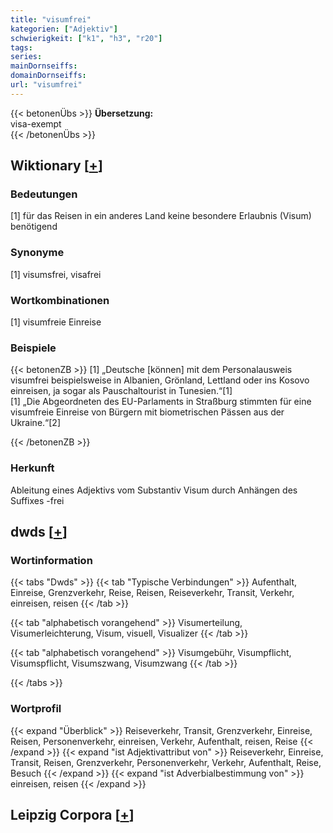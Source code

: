 ```yaml
---
title: "visumfrei"
kategorien: ["Adjektiv"]
schwierigkeit: ["k1", "h3", "r20"]
tags:
series:
mainDornseiffs:
domainDornseiffs:
url: "visumfrei"
---
```


{{< betonenÜbs >}}
**Übersetzung:**  
visa-exempt  
{{< /betonenÜbs >}}

## Wiktionary [[+](https://de.wiktionary.org/wiki/visumfrei)]

### Bedeutungen
[1] für das Reisen in ein anderes Land keine besondere Erlaubnis (Visum) benötigend  

### Synonyme
[1] visumsfrei, visafrei  

### Wortkombinationen
[1] visumfreie Einreise  

### Beispiele
{{< betonenZB >}}
[1] „Deutsche [können] mit dem Personalausweis visumfrei beispielsweise in Albanien, Grönland, Lettland oder ins Kosovo einreisen, ja sogar als Pauschaltourist in Tunesien.“[1]  
[1] „Die Abgeordneten des EU-Parlaments in Straßburg stimmten für eine visumfreie Einreise von Bürgern mit biometrischen Pässen aus der Ukraine.“[2]  

{{< /betonenZB >}}
### Herkunft
Ableitung eines Adjektivs vom Substantiv Visum durch Anhängen des Suffixes -frei  



## dwds [[+](https://www.dwds.de/wb/visumfrei)]

### Wortinformation
{{< tabs "Dwds" >}}
{{< tab "Typische Verbindungen" >}}
Aufenthalt, Einreise, Grenzverkehr, Reise, Reisen, Reiseverkehr, Transit, Verkehr, einreisen, reisen
{{< /tab >}}

{{< tab "alphabetisch vorangehend" >}}
Visumerteilung, Visumerleichterung, Visum, visuell, Visualizer
{{< /tab >}}

{{< tab "alphabetisch vorangehend" >}}
Visumgebühr, Visumpflicht, Visumspflicht, Visumszwang, Visumzwang
{{< /tab >}}

{{< /tabs >}}

### Wortprofil
{{< expand "Überblick" >}} Reiseverkehr, Transit, Grenzverkehr, Einreise, Reisen, Personenverkehr, einreisen, Verkehr, Aufenthalt, reisen, Reise {{< /expand >}}
{{< expand "ist Adjektivattribut von" >}} Reiseverkehr, Einreise, Transit, Reisen, Grenzverkehr, Personenverkehr, Verkehr, Aufenthalt, Reise, Besuch {{< /expand >}}
{{< expand "ist Adverbialbestimmung von" >}} einreisen, reisen {{< /expand >}}

## Leipzig Corpora [[+](https://corpora.uni-leipzig.de/en/res?word=visumfrei&corpusId=deu_newscrawl-public_2018)]

